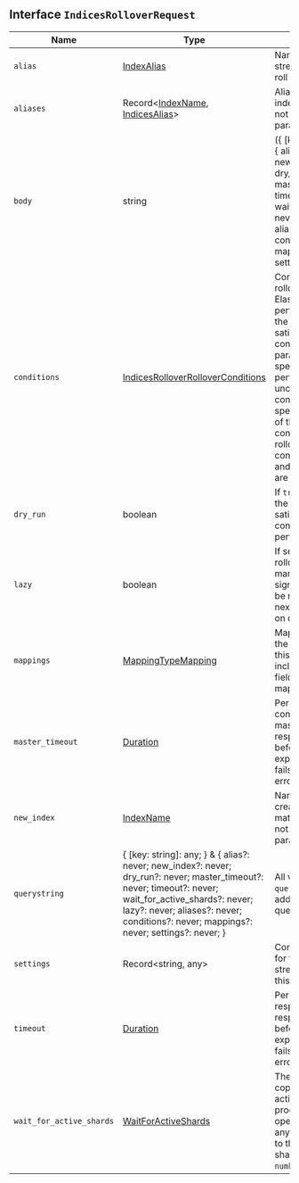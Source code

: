 ## Interface `IndicesRolloverRequest`

| Name | Type | Description |
| - | - | - |
| `alias` | [IndexAlias](./IndexAlias.md) | Name of the data stream or index alias to roll over. |
| `aliases` | Record<[IndexName](./IndexName.md), [IndicesAlias](./IndicesAlias.md)> | Aliases for the target index. Data streams do not support this parameter. |
| `body` | string | ({ [key: string]: any; } & { alias?: never; new_index?: never; dry_run?: never; master_timeout?: never; timeout?: never; wait_for_active_shards?: never; lazy?: never; aliases?: never; conditions?: never; mappings?: never; settings?: never; }) | All values in `body` will be added to the request body. |
| `conditions` | [IndicesRolloverRolloverConditions](./IndicesRolloverRolloverConditions.md) | Conditions for the rollover. If specified, Elasticsearch only performs the rollover if the current index satisfies these conditions. If this parameter is not specified, Elasticsearch performs the rollover unconditionally. If conditions are specified, at least one of them must be a `max_*` condition. The index will rollover if any `max_*` condition is satisfied and all `min_*` conditions are satisfied. |
| `dry_run` | boolean | If `true`, checks whether the current index satisfies the specified conditions but does not perform a rollover. |
| `lazy` | boolean | If set to true, the rollover action will only mark a data stream to signal that it needs to be rolled over at the next write. Only allowed on data streams. |
| `mappings` | [MappingTypeMapping](./MappingTypeMapping.md) | Mapping for fields in the index. If specified, this mapping can include field names, field data types, and mapping paramaters. |
| `master_timeout` | [Duration](./Duration.md) | Period to wait for a connection to the master node. If no response is received before the timeout expires, the request fails and returns an error. |
| `new_index` | [IndexName](./IndexName.md) | Name of the index to create. Supports date math. Data streams do not support this parameter. |
| `querystring` | { [key: string]: any; } & { alias?: never; new_index?: never; dry_run?: never; master_timeout?: never; timeout?: never; wait_for_active_shards?: never; lazy?: never; aliases?: never; conditions?: never; mappings?: never; settings?: never; } | All values in `querystring` will be added to the request querystring. |
| `settings` | Record<string, any> | Configuration options for the index. Data streams do not support this parameter. |
| `timeout` | [Duration](./Duration.md) | Period to wait for a response. If no response is received before the timeout expires, the request fails and returns an error. |
| `wait_for_active_shards` | [WaitForActiveShards](./WaitForActiveShards.md) | The number of shard copies that must be active before proceeding with the operation. Set to all or any positive integer up to the total number of shards in the index ( `number_of_replicas+1`). |
